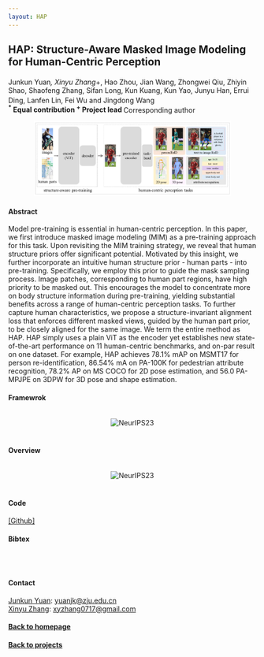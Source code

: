 ```yaml
---
layout: HAP
---
```


## HAP: Structure-Aware Masked Image Modeling for Human-Centric Perception
Junkun Yuan<sup>*</sup>, Xinyu Zhang<sup>*+</sup>, Hao Zhou, Jian Wang, Zhongwei Qiu, Zhiyin Shao, Shaofeng Zhang, Sifan Long, Kun Kuang, Kun Yao, Junyu Han, Errui Ding, Lanfen Lin, Fei Wu and Jingdong Wang<sup>**</sup> <br />
<sup>*</sup> Equal contribution <sup>+</sup> Project lead <sup>**</sup> Corresponding author <br />


<center><img src="./papers/NeurIPS23/figure1.jpeg" width="400" alt="AAAI21" style="padding:0px"></center>

#### Abstract
Model pre-training is essential in human-centric perception. In this paper, we first introduce masked image modeling (MIM) as a pre-training approach for this task. Upon revisiting the MIM training strategy, we reveal that human structure priors offer significant potential. Motivated by this insight, we further incorporate an intuitive human structure prior - human parts - into pre-training. Specifically, we employ this prior to guide the mask sampling process. Image patches, corresponding to human part regions, have high priority to be masked out. This encourages the model to concentrate more on body structure information during pre-training, yielding substantial benefits across a range of human-centric perception tasks. To further capture human characteristics, we propose a structure-invariant alignment loss that enforces different masked views, guided by the human part prior, to be closely aligned for the same image. We term the entire method as HAP. HAP simply uses a plain ViT as the encoder yet establishes new state-of-the-art performance on 11 human-centric benchmarks, and on-par result on one dataset. For example, HAP achieves 78.1\% mAP on MSMT17 for person re-identification, 86.54\% mA on PA-100K for pedestrian attribute recognition, 78.2\% AP on MS COCO for 2D pose estimation, and 56.0 PA-MPJPE on 3DPW for 3D pose and shape estimation. 
#### Framewrok
<center><img src="./papers/NeurIPS23.jpeg" width="600" alt="NeurIPS23" style="padding-bottom:20px;padding-top:15px"></center>

#### Overview
<center><img src="./papers/NeurIPS23/results.jpeg" width="600" alt="NeurIPS23" style="padding-bottom:20px;padding-top:15px"></center>

#### Code
<a href='https://github.com/junkunyuan/HAP'>[Github]</a>

#### Bibtex
<br />
<br />


#### Contact
<a href='https://junkunyuan.github.io/'>Junkun Yuan</a>: yuanjk@zju.edu.cn <br />
<a href='https://zhangxinyu-xyz.github.io/'>Xinyu Zhang</a>: xyzhang0717@gmail.com <br />


#### [Back to homepage](../)
#### [Back to projects](../projects)
